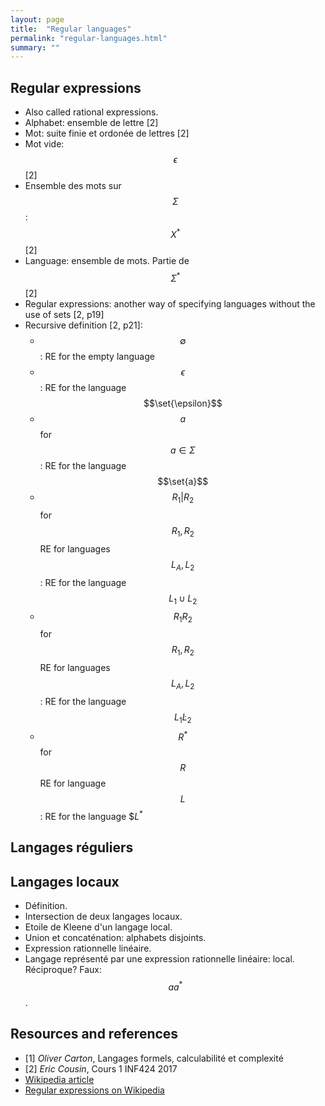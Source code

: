 ```yaml
---
layout: page
title:  "Regular languages"
permalink: "regular-languages.html"
summary: ""
---
```

$$
\newcommand{\set}[1]{\{ #1 \}}
$$

## Regular expressions
* Also called rational expressions.
* Alphabet: ensemble de lettre [2]
* Mot: suite finie et ordonée de lettres [2]
* Mot vide: $$\epsilon$$ [2]
* Ensemble des mots sur $$\Sigma$$: $$X^*$$ [2]
* Language: ensemble de mots. Partie de $$\Sigma^*$$ [2]
* Regular expressions: another way of specifying languages without the use of
sets [2, p19]
* Recursive definition [2, p21]:
    - $$\emptyset$$: RE for the empty language
    - $$\epsilon$$: RE for the language $$\set{\epsilon}$$
    - $$a$$ for $$a \in \Sigma$$: RE for the language $$\set{a}$$
    - $$R_1 \vert R_2$$ for $$R_1,R_2$$ RE for languages $$L_A,L_2$$: RE for the language $$L_1 \cup L_2$$
    - $$R_1 R_2$$ for $$R_1,R_2$$ RE for languages $$L_A,L_2$$: RE for the language $$L_1 \dot L_2$$
    - $$R^*$$ for $$R$$ RE for language $$L$$: RE for the language $$L^*$


## Langages réguliers

## Langages locaux
* Définition.
* Intersection de deux langages locaux.
* Etoile de Kleene d'un langage local.
* Union et concaténation: alphabets disjoints.
* Expression rationnelle linéaire.
* Langage représenté par une expression rationnelle linéaire: local. Réciproque? Faux: $$aa^*$$.


## Resources and references
* [1] *Oliver Carton*, Langages formels, calculabilité et complexité
* [2] *Eric Cousin*, Cours 1 INF424 2017
* [Wikipedia article](https://en.wikipedia.org/wiki/Regular_language)
* [Regular expressions on Wikipedia](https://en.wikipedia.org/wiki/Regular_expression)
